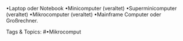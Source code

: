 •Laptop oder Notebook
•Minicomputer (veraltet)
•Superminicomputer (veraltet)
•Mikrocomputer (veraltet)
•Mainframe Computer oder Großrechner.

   Tags & Topics:
   #•Mikrocomput